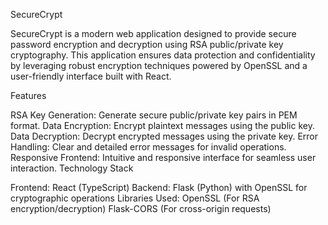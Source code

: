 SecureCrypt

SecureCrypt is a modern web application designed to provide secure password encryption and decryption using RSA public/private key cryptography. This application ensures data protection and confidentiality by leveraging robust encryption techniques powered by OpenSSL and a user-friendly interface built with React.

Features

RSA Key Generation: Generate secure public/private key pairs in PEM format.
Data Encryption: Encrypt plaintext messages using the public key.
Data Decryption: Decrypt encrypted messages using the private key.
Error Handling: Clear and detailed error messages for invalid operations.
Responsive Frontend: Intuitive and responsive interface for seamless user interaction.
Technology Stack

Frontend: React (TypeScript)
Backend: Flask (Python) with OpenSSL for cryptographic operations
Libraries Used:
OpenSSL (For RSA encryption/decryption)
Flask-CORS (For cross-origin requests)
